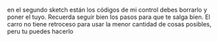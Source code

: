 en el segundo sketch están los códigos de mi control
debes borrarlo y poner el tuyo.
Recuerda seguir bien los pasos para que te salga bien.
El carro no tiene retroceso para usar la menor cantidad
de cosas posibles, peru tu puedes hacerlo

